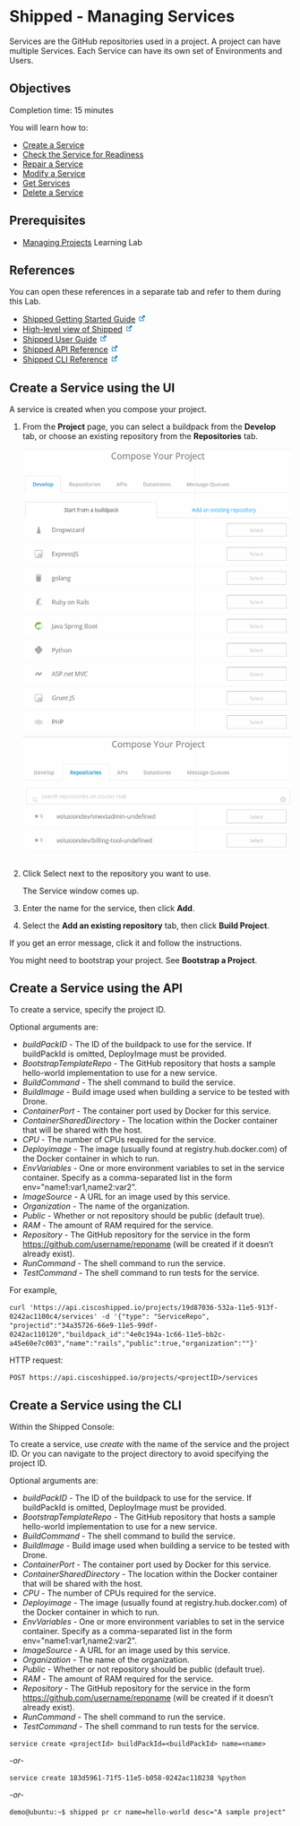 # Shipped - Managing Services

Services are the GitHub repositories used in a project. A project can have multiple Services. Each Service can have its own set of Environments and Users.


## Objectives
Completion time: 15 minutes

You will learn how to:

- <a href="#create">Create a Service</a>
- <a href="2.md">Check the Service for Readiness</a>
- <a href="3.md">Repair a Service</a>
- <a href="4.md">Modify a Service</a>
- <a href="5.md">Get Services</a>
- <a href="6.md">Delete a Service</a>


## Prerequisites

- <a href="../shipped-manage-project/step/1">Managing Projects</a> Learning Lab




## References
You can open these references in a separate tab and refer to them during this Lab.



- <a href="https://developer.cisco.com/site/shipped/" target="_blank">Shipped Getting Started Guide</a>  <img src="assets/icon-open-link.jpg">
- <a href="https://cisco.jiveon.com/docs/DOC-811787" target="_blank">High-level view of Shipped</a> <img src="assets/icon-open-link.jpg">
- <a href="https://developer.cisco.com/site/shipped/" target="_blank">Shipped User Guide</a>  <img src="assets/icon-open-link.jpg">
- <a href="https://ciscoshipped.io/shipped/api-docs/build/index.html" target="_blank">Shipped API Reference</a>  <img src="assets/icon-open-link.jpg">
- <a href="https://developer.cisco.com/site/shipped/" target="_blank">Shipped CLI Reference</a>  <img src="assets/icon-open-link.jpg">



<a name="create"></a>
## Create a Service using the UI

A service is created when you compose your project.

1. From the **Project** page, you can select a buildpack from the **Develop** tab, or choose an existing repository from the **Repositories** tab.

	<img src="assets/create-svc-ui.png">

	<img src="assets/create-svc-ui-2.png">

2. Click Select next to the repository you want to use.

	The Service window comes up.

3. Enter the name for the service, then click **Add**.

4. Select the **Add an existing repository** tab, then click **Build Project**.

If you get an error message, click it and follow the instructions.

You might need to bootstrap your project. See **Bootstrap a Project**.


## Create a Service  using the API

To create a service, specify the project ID.

Optional arguments are:

- *buildPackID* - The ID of the buildpack to use for the service. If buildPackId is omitted, DeployImage must be provided.
- *BootstrapTemplateRepo* - The GitHub repository that hosts a sample hello-world implementation to use for a new service. 
- *BuildCommand* - The shell command to build the service.
- *BuildImage* - Build image used when building a service to be tested with Drone. 
- *ContainerPort* - The container port used by Docker for this service.
- *ContainerSharedDirectory* - The location within the Docker container that will be shared with the host. 
- *CPU* - The number of CPUs required for the service.
- *Deployimage* - The image (usually found at registry.hub.docker.com) of the Docker container in which to run.
- *EnvVariables* -  One or more environment variables to set in the service container.  Specify as a comma-separated list in the form env="name1:var1,name2:var2".
- *ImageSource* - A URL for an image used by this service. 
- *Organization* - The name of the organization.
- *Public* - Whether or not repository should be public (default true).
- *RAM* - The amount of RAM required for the service.
- *Repository* - The GitHub repository for the service in the form https://github.com/username/reponame (will be created if it doesn’t already exist).
- *RunCommand* - The shell command to run the service.
- *TestCommand* - The shell command to run tests for the service.


For example,

	curl 'https://api.ciscoshipped.io/projects/19d87036-532a-11e5-913f-0242ac1100c4/services' -d '{"type": "ServiceRepo", "projectid":"34a35726-66e9-11e5-99df-0242ac110120","buildpack_id":"4e0c194a-1c66-11e5-bb2c-a45e60e7c003","name":"rails","public":true,"organization":""}'

HTTP request:

	POST https://api.ciscoshipped.io/projects/<projectID>/services






## Create a Service  using the CLI

Within the Shipped Console:

To create a service, use *create* with the name of the service and the project ID. Or you can navigate to the project directory to avoid specifying the project ID.

Optional arguments are:

- *buildPackID* - The ID of the buildpack to use for the service. If buildPackId is omitted, DeployImage must be provided.
- *BootstrapTemplateRepo* - The GitHub repository that hosts a sample hello-world implementation to use for a new service. 
- *BuildCommand* - The shell command to build the service.
- *BuildImage* - Build image used when building a service to be tested with Drone. 
- *ContainerPort* - The container port used by Docker for this service.
- *ContainerSharedDirectory* - The location within the Docker container that will be shared with the host. 
- *CPU* - The number of CPUs required for the service.
- *Deployimage* - The image (usually found at registry.hub.docker.com) of the Docker container in which to run.
- *EnvVariables* -  One or more environment variables to set in the service container.  Specify as a comma-separated list in the form env="name1:var1,name2:var2".
- *ImageSource* - A URL for an image used by this service. 
- *Organization* - The name of the organization.
- *Public* - Whether or not repository should be public (default true).
- *RAM* - The amount of RAM required for the service.
- *Repository* - The GitHub repository for the service in the form https://github.com/username/reponame (will be created if it doesn’t already exist).
- *RunCommand* - The shell command to run the service.
- *TestCommand* - The shell command to run tests for the service.


<!-- inserted so the following renders correctly -->

	service create <projectId> buildPackId=<buildPackId> name=<name>


*-or-* 

	service create 183d5961-71f5-11e5-b058-0242ac110238 %python 


*-or-* 

	demo@ubuntu:~$ shipped pr cr name=hello-world desc="A sample project"





